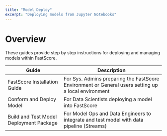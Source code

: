 ```yaml
---
title: "Model Deploy"
excerpt: "Deploying models from Jupyter Notebooks"
---
```

# Overview

These guides provide step by step instructions for deploying and managing models within FastScore.

| Guide                                   | Description                                                                                          |
|-----------------------------------------|------------------------------------------------------------------------------------------------------|
| FastScore Installation Guide            | For Sys. Admins preparing the FastScore Environment or General users setting up a local environment  |
| Conform and Deploy Model                | For Data Scientists deploying a model into FastScore                                                 |
| Build and Test Model Deployment Package | For Model Ops and Data Engineers to integrate and test model with data pipeline (Streams)            |



